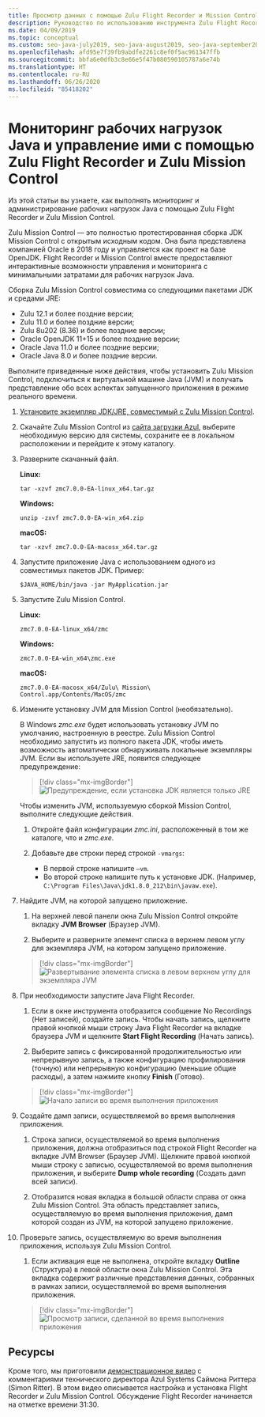 ```yaml
---
title: Просмотр данных с помощью Zulu Flight Recorder и Mission Control
description: Руководство по использованию инструмента Zulu Flight Recorder и сборки Mission Control для сбора и просмотра данных приложения.
ms.date: 04/09/2019
ms.topic: conceptual
ms.custom: seo-java-july2019, seo-java-august2019, seo-java-september2019
ms.openlocfilehash: afd95e7f39fb9abdfe2261c8ef0f5ac961347ffb
ms.sourcegitcommit: bbfa6e0dfb3c8e66e5f47b080590105787a6e74b
ms.translationtype: HT
ms.contentlocale: ru-RU
ms.lasthandoff: 06/26/2020
ms.locfileid: "85418202"
---
```

# <a name="monitor-and-manage-java-workloads-with-zulu-flight-recorder-and-zulu-mission-control"></a>Мониторинг рабочих нагрузок Java и управление ими с помощью Zulu Flight Recorder и Zulu Mission Control

Из этой статьи вы узнаете, как выполнять мониторинг и администрирование рабочих нагрузок Java с помощью Zulu Flight Recorder и Zulu Mission Control.

Zulu Mission Control — это полностью протестированная сборка JDK Mission Control с открытым исходным кодом. Она была представлена компанией Oracle в 2018 году и управляется как проект на базе OpenJDK. Flight Recorder и Mission Control вместе предоставляют интерактивные возможности управления и мониторинга с минимальными затратами для рабочих нагрузок Java.

Сборка Zulu Mission Control совместима со следующими пакетами JDK и средами JRE:

* Zulu 12.1 и более поздние версии;
* Zulu 11.0 и более поздние версии;
* Zulu 8u202 (8.36) и более поздние версии;
* Oracle OpenJDK 11+15 и более поздние версии;
* Oracle Java 11.0 и более поздние версии;
* Oracle Java 8.0 и более поздние версии.

Выполните приведенные ниже действия, чтобы установить Zulu Mission Control, подключиться к виртуальной машине Java (JVM) и получать представление обо всех аспектах запущенного приложения в режиме реального времени.

1. [Установите экземпляр JDK/JRE, совместимый с Zulu Mission Control](java-jdk-install.md).

2. Скачайте Zulu Mission Control из [сайта загрузки Azul](https://www.azul.com/products/zulu-mission-control/), выберите необходимую версию для системы, сохраните ее в локальном расположении и перейдите к этому каталогу.

3. Разверните скачанный файл.

    **Linux:**

    ```cli
    tar -xzvf zmc7.0.0-EA-linux_x64.tar.gz
    ```

    **Windows:**

    ```cli
    unzip -zxvf zmc7.0.0-EA-win_x64.zip
    ```

    **macOS:**

    ```cli
    tar -xzvf zmc7.0.0-EA-macosx_x64.tar.gz
    ```

4. Запустите приложение Java с использованием одного из совместимых пакетов JDK. Пример:

    ```cli
    $JAVA_HOME/bin/java -jar MyApplication.jar
    ```

5. Запустите Zulu Mission Control.

    **Linux:**

    ```cli
    zmc7.0.0-EA-linux_x64/zmc
    ```

    **Windows:**

    ```cli
    zmc7.0.0-EA-win_x64\zmc.exe
    ```

    **macOS:**

    ```cli
    zmc7.0.0-EA-macosx_x64/Zulu\ Mission\ Control.app/Contents/MacOS/zmc
    ```

6. Измените установку JVM для Mission Control (необязательно).

    В Windows *zmc.exe* будет использовать установку JVM по умолчанию, настроенную в реестре. Zulu Mission Control необходимо запустить из полного пакета JDK, чтобы иметь возможность автоматически обнаруживать локальные экземпляры JVM. Если вы используете JRE, появится следующее предупреждение:

    > [!div class="mx-imgBorder"]
    ![Предупреждение, если установка JDK является только JRE](media/jfr-jre-warning-message.png)

    Чтобы изменить JVM, используемую сборкой Mission Control, выполните следующие действия.

    1. Откройте файл конфигурации *zmc.ini*, расположенный в том же каталоге, что и *zmc.exe*.

    2. Добавьте две строки перед строкой `-vmargs`:

        * В первой строке напишите `–vm`.
        * Во второй строке напишите путь к установке JDK. (Например, `C:\Program Files\Java\jdk1.8.0_212\bin\javaw.exe`).

7. Найдите JVM, на которой запущено приложение.

    1. На верхней левой панели окна Zulu Mission Control откройте вкладку **JVM Browser** (Браузер JVM).

    2. Выберите и разверните элемент списка в верхнем левом углу для экземпляра JVM, на котором запущено приложение.

    > [!div class="mx-imgBorder"]
    ![Развертывание элемента списка в левом верхнем углу для экземпляра JVM](media/jfr-jvm-instance-dashboard.png)

8. При необходимости запустите Java Flight Recorder.

    1. Если в окне инструмента отобразится сообщение No Recordings (Нет записей), создайте запись. Чтобы начать запись, щелкните правой кнопкой мыши строку Java Flight Recorder на вкладке браузера JVM и щелкните **Start Flight Recording** (Начать запись).

    2. Выберите запись с фиксированной продолжительностью или непрерывную запись, а также конфигурацию профилирования (точную) или непрерывную конфигурацию (меньшие общие расходы), а затем нажмите кнопку **Finish** (Готово).

    > [!div class="mx-imgBorder"]
    ![Начало записи во время выполнения приложения](media/jfr-start-flight-recording.png)

9. Создайте дамп записи, осуществляемой во время выполнения приложения.

    1. Строка записи, осуществляемой во время выполнения приложения, должна отобразиться под строкой Flight Recorder на вкладке JVM Browser (Браузер JVM). Щелкните правой кнопкой мыши строку с записью, осуществляемой во время выполнения приложения, и выберите **Dump whole recording** (Создать дамп всей записи).

    2. Отобразится новая вкладка в большой области справа от окна Zulu Mission Control. Эта область представляет запись, осуществляемую во время выполнения приложения, дамп которой создан из JVM, на которой запущено приложение.

10. Проверьте запись, осуществляемую во время выполнения приложения, используя Zulu Mission Control.
    1. Если активация еще не выполнена, откройте вкладку **Outline** (Структура) в левой области окна Zulu Mission Control. Эта вкладка содержит различные представления данных, собранных в рамках записи, осуществляемой во время выполнения приложения.

    > [!div class="mx-imgBorder"]
    ![Просмотр записи, сделанной во время выполнения приложения](media/jfr-zulu-mission-control-data.png)

## <a name="resources"></a>Ресурсы

Кроме того, мы приготовили [демонстрационное видео](https://www.azul.com/presentation/azul-webinar-open-source-flight-recorder-and-mission-control-managing-and-measuring-openjdk-8-performance/) с комментариями технического директора Azul Systems Саймона Риттера (Simon Ritter). В этом видео описывается настройка и установка Flight Recorder и Zulu Mission Control. Обсуждение Flight Recorder начинается на отметке времени 31:30.
